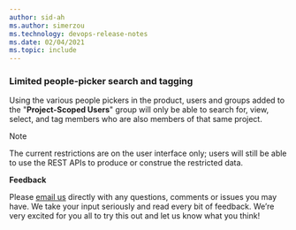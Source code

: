 ```yaml
---
author: sid-ah
ms.author: simerzou
ms.technology: devops-release-notes
ms.date: 02/04/2021
ms.topic: include
---
```


### Limited people-picker search and tagging

Using the various people pickers in the product, users and groups added to the "**Project-Scoped Users**" group will only be able to search for, view, select, and tag members who are also members of that same project.

> [!NOTE]
> The current restrictions are on the user interface only; users will still be able to use the REST APIs to produce or construe the restricted data.

**Feedback**

Please [email us](mailto:parsa.zand@microsoft.com) directly with any questions, comments or issues you may have. We take your input seriously and read every bit of feedback. We’re very excited for you all to try this out and let us know what you think! 
